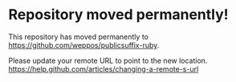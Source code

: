 # Repository moved permanently!

This repository has moved permanently to https://github.com/weppos/publicsuffix-ruby.

Please update your remote URL to point to the new location.
https://help.github.com/articles/changing-a-remote-s-url
